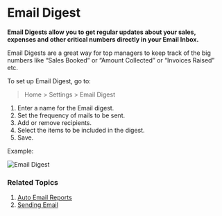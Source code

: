 <!-- add-breadcrumbs -->
# Email Digest

**Email Digests allow you to get regular updates about your sales, expenses and other critical numbers directly in your Email Inbox.**

Email Digests are a great way for top managers to keep track of the big numbers like “Sales Booked” or “Amount Collected” or “Invoices Raised” etc.

To set up Email Digest, go to:

> Home > Settings > Email Digest

1. Enter a name for the Email digest.
1. Set the frequency of mails to be sent.
1. Add or remove recipients.
1. Select the items to be included in the digest.
1. Save.

Example:

<img class="screenshot" alt="Email Digest" src="{{docs_base_url}}/v13/assets/img/setup/email/email-digest.png">

### Related Topics
1. [Auto Email Reports](/docs/v13/user/manual/en/setting-up/email/auto-email-reports)
1. [Sending Email](/docs/v13/user/manual/en/setting-up/email/sending-email)
